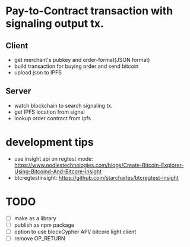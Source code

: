# Pay-to-Contract transaction with signaling output tx.

## Client

- get merchant's pubkey and order-format(JSON format)
- build transaction for buying order and send bitcoin
- upload json to IPFS

## Server

 - watch blockchain to search signaling tx.
 - get IPFS location from signal
 - lookup order contract from ipfs

# development tips

- use insight api on regtest mode: 
   https://www.oodlestechnologies.com/blogs/Create-Bitcoin-Explorer-Using-Bitcoind-And-Bitcore-Insight
- btcregtestinsight: https://github.com/starcharles/btcregtest-insight

# TODO

- [ ] make as a library
- [ ] publish as npm package
- [ ] option to use blockCypher API/ bitcore light client
- [ ] remove OP_RETURN